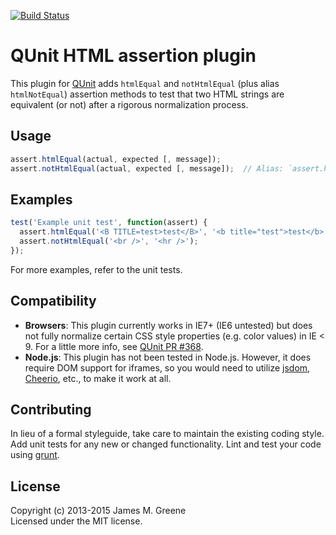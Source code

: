 [![Build Status](https://travis-ci.org/JamesMGreene/qunit-assert-html.png)](https://travis-ci.org/JamesMGreene/qunit-assert-html)

# QUnit HTML assertion plugin

This plugin for [QUnit](https://github.com/jquery/qunit) adds `htmlEqual` and `notHtmlEqual` (plus alias `htmlNotEqual`) assertion methods to test that two HTML strings are equivalent (or not) after a rigorous normalization process.

## Usage
```js
assert.htmlEqual(actual, expected [, message]);
assert.notHtmlEqual(actual, expected [, message]);  // Alias: `assert.htmlNotEqual`
```

## Examples
```js
test('Example unit test', function(assert) {
  assert.htmlEqual('<B TITLE=test>test</B>', '<b title="test">test</b>');
  assert.notHtmlEqual('<br />', '<hr />');
});
```

For more examples, refer to the unit tests.


## Compatibility
 - **Browsers**: This plugin currently works in IE7+ (IE6 untested) but does not fully normalize certain CSS style properties (e.g. color values) in IE < 9. For a little more info, see [QUnit PR #368](https://github.com/jquery/qunit/pull/368).
 - **Node.js**: This plugin has not been tested in Node.js.  However, it does require DOM support for iframes, so you would need to utilize [jsdom](https://github.com/tmpvar/jsdom), [Cheerio](https://github.com/MatthewMueller/cheerio), etc., to make it work at all.


## Contributing
In lieu of a formal styleguide, take care to maintain the existing coding style. Add unit tests for any new or changed functionality. Lint and test your code using [grunt](http://gruntjs.com/).


## License
Copyright (c) 2013-2015 James M. Greene  
Licensed under the MIT license.
